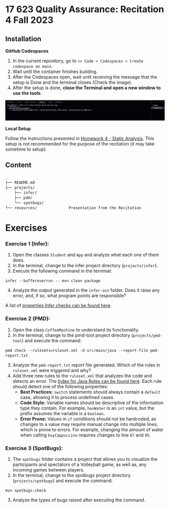 # 17 623 Quality Assurance: Recitation 4 Fall 2023

## Installation

**GitHub Codespaces**

1. In the current repository, go to `<> Code > Codespaces > Create codespace on main`. 
2. Wait until the container finishes building.
3. After the Codespaces open, wait until receiving the message that the setup is Done and the terminal closes (Check the image).
4. After the setup is done, **close the Terminal and open a new window to use the tools**.

![Building the final setup](.devcontainer/build-finish.png)

**Local Setup**

Follow the instructions presented in [Homework 4 - Static Analysis](https://canvas.cmu.edu/courses/36250/assignments/614274). This setup is not recommended for the purpose of the recitation (it may take sometime to setup).


## Content
```
.
├── README.md
├── projects/
    ├── infer/
    ├── pdm/
    └── spotbugs/
└── resources/              Presentation from the Recitation
```

# Exercises

### Exercise 1 (Infer): 

1. Open the classes `Student` and `App` and analyze what each one of them does.
2. In the terminal, change to the infer project directory (`projects/infer`).
3. Execute the following command in the terminal: 
```
infer --bufferoverrun -- mvn clean package
```
4. Analyze the output generated in the `infer-out` folder. Does it raise any error, and, if so, what program points are responsible?

A list of [properties Infer checks can be found here](https://fbinfer.com/docs/all-issue-types).

### Exercise 2 (PMD): 

1. Open the class `CoffeeMachine` to understand its functionality.
2. In the terminal, change to the pmd-tool project directory (`projects/pmd-tool`) and execute the command:

```
pmd check --rulesets=ruleset.xml -d src/main/java --report-file pmd-report.txt
```

3. Analyze the `pmd-report.txt` report file generated. Which of the rules in `ruleset.xml` were triggered and why? 
4. Add three new rules to the `ruleset.xml` that analyzes the code and detects an error. The [Index for Java Rules can be found here](https://docs.pmd-code.org/latest/pmd_rules_java.html). Each rule should detect one of the following properties:
    - **Best Practices:** `switch` statements should always contain a `default` case, allowing it to process undefined cases.
    -  **Code Style:** Variable names should be descriptive of the information type they contain. For example, `hasWater` is an `int` value, but the prefix assumes the variable is a `boolean`.
    - **Error Prone:** Values in `if` conditions should not be hardcoded, as changes to a value may require manual change into multiple lines, which is prone to errors. 
    For example, changing the amount of water when calling `buyCappuccino` requires changes to line `87` and `95`.


### Exercise 3 (SpotBugs):

1. The `spotbugs` folder contains a  project that allows you to visualize the participants and spectators of a Volleyball game, as well as, any incoming games between players.
2. In the terminal, change to the spotbugs project directory (`projects/spotbugs`) and execute the command:

```
mvn spotbugs:check
```

3. Analyze the types of bugs raised after executing the command.

